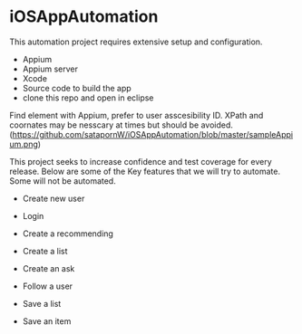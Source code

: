 # iOSAppAutomation
This automation project requires extensive setup and configuration.
- Appium
- Appium server
- Xcode
- Source code to build the app
- clone this repo and open in eclipse

Find element with Appium, prefer to user asscesibility ID. XPath and coornates may be nesscary at times but should be avoided.
(https://github.com/satapornW/iOSAppAutomation/blob/master/sampleAppium.png)

This project seeks to increase confidence and test coverage for every release.
Below are some of the Key features that we will try to automate. Some will not be automated.

- Create new user
- Login

- Create a recommending
- Create a list
- Create an ask

- Follow a user
- Save a list
- Save an item
